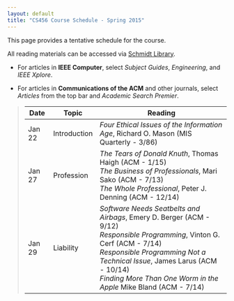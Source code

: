 ```yaml
---
layout: default
title: "CS456 Course Schedule - Spring 2015"
---
```


This page provides a tentative schedule for the course.

All reading materials can be accessed via [Schmidt Library](http://library.ycp.edu/home>).

-   For articles in **IEEE Computer**, select *Subject Guides*, *Engineering*, and *IEEE Xplore*.

-   For articles in **Communications of the ACM** and other journals, select *Articles* from the top bar and *Academic Search Premier*.


>  Date   |      Topic     |                                    Reading                                             |
> ------- | -------------- | -------------------------------------------------------------------------------------- |
> Jan 22  | Introduction   | *Four Ethical Issues of the Information Age*, Richard O. Mason (MIS Quarterly - 3/86)  |
> Jan 27  | Profession     | *The Tears of Donald Knuth*, Thomas Haigh (ACM - 1/15) <br /> *The Business of Professionals*, Mari Sako (ACM - 7/13) <br /> *The Whole Professional*, Peter J. Denning (ACM - 12/14) |
> Jan 29  | Liability      | *Software Needs Seatbelts and Airbags*, Emery D. Berger (ACM - 9/12) <br /> *Responsible Programming*, Vinton G. Cerf (ACM - 7/14) <br /> *Responsible Programming Not a Technical Issue*, James Larus (ACM - 10/14) <br /> *Finding More Than One Worm in the Apple* Mike Bland (ACM - 7/14) |











